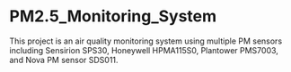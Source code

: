 # PM2.5_Monitoring_System
This project is an air quality monitoring system using multiple PM sensors including Sensirion SPS30, Honeywell HPMA115S0, Plantower PMS7003, and Nova PM sensor SDS011.
